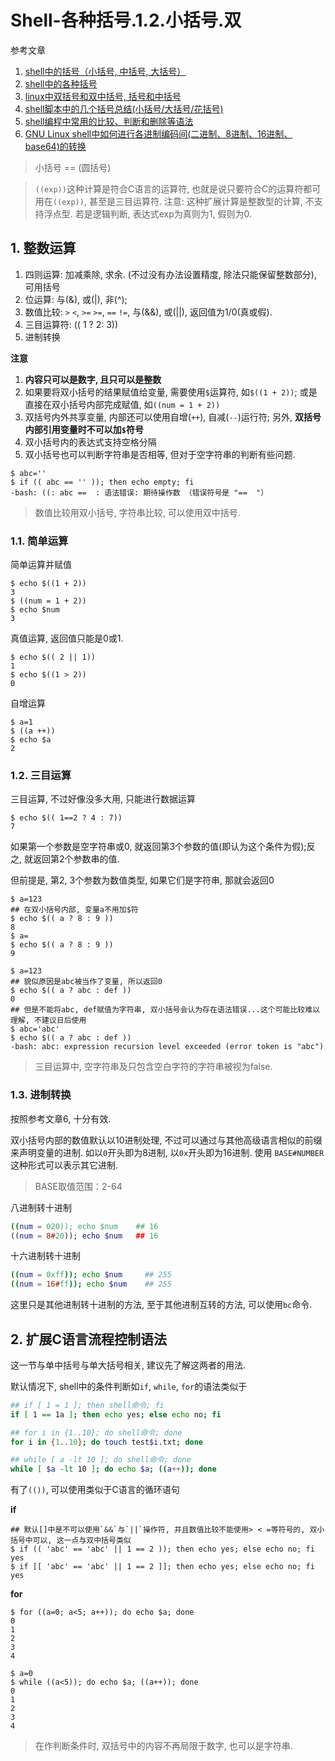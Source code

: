 # Shell-各种括号.1.2.小括号.双

参考文章

1. [shell中的括号（小括号, 中括号, 大括号）](http://blog.csdn.net/tttyd/article/details/11742241)
2. [shell中的各种括号](http://blog.csdn.net/weihongrao/article/details/17007575)
3. [linux中双括号和双中括号, 括号和中括号](http://blog.csdn.net/weihongrao/article/details/17006931)
4. [shell脚本中的几个括号总结(小括号/大括号/花括号)](http://blog.csdn.net/lee244868149/article/details/38422437)
5. [shell编程中常用的比较、判断和删除等语法](http://blog.csdn.net/lee244868149/article/details/38424267)
6. [GNU Linux shell中如何进行各进制编码间(二进制、8进制、16进制、base64)的转换](https://blog.csdn.net/yygydjkthh/article/details/50699913)

> 小括号 == (圆括号)

> `((exp))`这种计算是符合C语言的运算符, 也就是说只要符合C的运算符都可用在`((exp))`, 甚至是三目运算符. 注意: 这种扩展计算是整数型的计算, 不支持浮点型. 若是逻辑判断, 表达式exp为真则为1, 假则为0. 

## 1. 整数运算

1. 四则运算: 加减乘除, 求余. (不过没有办法设置精度, 除法只能保留整数部分), 可用括号
2. 位运算: 与(&), 或(|), 非(^); 
3. 数值比较: `>` `<`, `>=` `>=`, `==` `!=`, 与(&&), 或(||), 返回值为1/0(真或假).
4. 三目运算符: (( 1 ? 2: 3))
5. 进制转换

**注意**

1. **内容只可以是数字, 且只可以是整数**
2. 如果要将双小括号的结果赋值给变量, 需要使用`$`运算符, 如`$((1 + 2))`; 或是直接在双小括号内部完成赋值, 如`((num = 1 + 2))`
3. 双括号内外共享变量, 内部还可以使用自增(`++`), 自减(`--`)运行符; 另外, **双括号内部引用变量时不可以加`$`符号**
4. 双小括号内的表达式支持空格分隔
5. 双小括号也可以判断字符串是否相等, 但对于空字符串的判断有些问题.

```
$ abc=''
$ if (( abc == '' )); then echo empty; fi
-bash: ((: abc ==  : 语法错误: 期待操作数 （错误符号是 "==  "）
```

> 数值比较用双小括号, 字符串比较, 可以使用双中括号.

### 1.1. 简单运算

简单运算并赋值

```
$ echo $((1 + 2))
3
$ ((num = 1 + 2))
$ echo $num
3
```

真值运算, 返回值只能是0或1.

```
$ echo $(( 2 || 1))
1
$ echo $((1 > 2))
0
```

自增运算

```
$ a=1
$ ((a ++))
$ echo $a
2
```

### 1.2. 三目运算

三目运算, 不过好像没多大用, 只能进行数据运算

```
$ echo $(( 1==2 ? 4 : 7))
7
```

如果第一个参数是空字符串或0, 就返回第3个参数的值(即认为这个条件为假);反之, 就返回第2个参数串的值. 

但前提是, 第2, 3个参数为数值类型, 如果它们是字符串, 那就会返回0

```
$ a=123
## 在双小括号内部, 变量a不用加$符
$ echo $(( a ? 8 : 9 ))
8
$ a=
$ echo $(( a ? 8 : 9 ))
9

$ a=123
## 貌似原因是abc被当作了变量, 所以返回0
$ echo $(( a ? abc : def ))
0
## 但是不能将abc, def赋值为字符串, 双小括号会认为存在语法错误...这个可能比较难以理解, 不建议日后使用
$ abc='abc'
$ echo $(( a ? abc : def ))
-bash: abc: expression recursion level exceeded (error token is "abc")
```

> 三目运算中, 空字符串及只包含空白字符的字符串被视为false.

### 1.3. 进制转换

按照参考文章6, 十分有效.

双小括号内部的数值默认以10进制处理, 不过可以通过与其他高级语言相似的前缀来声明变量的进制. 如以`0`开头即为8进制, 以`0x`开头即为16进制. 使用 `BASE#NUMBER`这种形式可以表示其它进制.

> BASE取值范围：2-64

八进制转十进制

```bash
((num = 020)); echo $num    ## 16
((num = 8#20)); echo $num   ## 16
```

十六进制转十进制

```bash
((num = 0xff)); echo $num     ## 255
((num = 16#ff)); echo $num    ## 255
```

这里只是其他进制转十进制的方法, 至于其他进制互转的方法, 可以使用`bc`命令.

## 2. 扩展C语言流程控制语法

这一节与单中括号与单大括号相关, 建议先了解这两者的用法.

默认情况下, shell中的条件判断如`if`, `while`, `for`的语法类似于

```bash
## if [ 1 = 1 ]; then shell命令; fi
if [ 1 == 1a ]; then echo yes; else echo no; fi

## for i in {1..10}; do shell命令; done
for i in {1..10}; do touch test$i.txt; done

## while [ a -lt 10 ]; do shell命令; done
while [ $a -lt 10 ]; do echo $a; ((a++)); done
```

有了`(())`, 可以使用类似于C语言的循环语句

**if**

```console
## 默认[]中是不可以使用`&&`与`||`操作符, 并且数值比较不能使用> < =等符号的, 双小括号中可以, 这一点与双中括号类似
$ if (( 'abc' == 'abc' || 1 == 2 )); then echo yes; else echo no; fi
yes
$ if [[ 'abc' == 'abc' || 1 == 2 ]]; then echo yes; else echo no; fi
yes
```

**for**

```console
$ for ((a=0; a<5; a++)); do echo $a; done
0
1
2
3
4
```

```console
$ a=0
$ while ((a<5)); do echo $a; ((a++)); done
0
1
2
3
4
```

> 在作判断条件时, 双括号中的内容不再局限于数字, 也可以是字符串.
